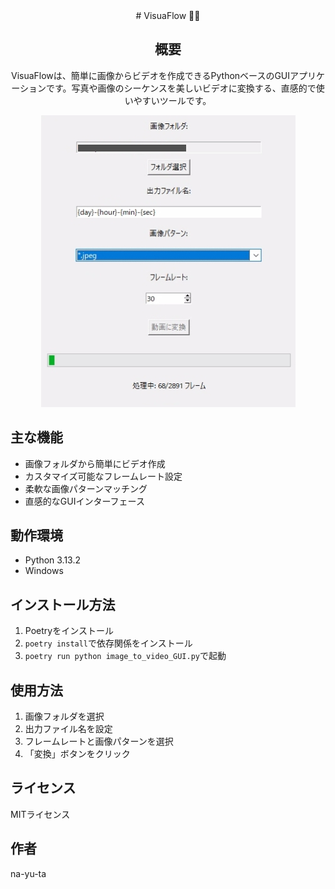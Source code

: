 
<div align="center">
# VisuaFlow 🎥✨

## 概要
VisuaFlowは、簡単に画像からビデオを作成できるPythonベースのGUIアプリケーションです。写真や画像のシーケンスを美しいビデオに変換する、直感的で使いやすいツールです。

![sample_img](./sample.jpg)

</div>

## 主な機能
- 画像フォルダから簡単にビデオ作成
- カスタマイズ可能なフレームレート設定
- 柔軟な画像パターンマッチング
- 直感的なGUIインターフェース

## 動作環境
- Python 3.13.2
- Windows

## インストール方法
1. Poetryをインストール
2. `poetry install`で依存関係をインストール
3. `poetry run python image_to_video_GUI.py`で起動

## 使用方法
1. 画像フォルダを選択
2. 出力ファイル名を設定
3. フレームレートと画像パターンを選択
4. 「変換」ボタンをクリック

## ライセンス
MITライセンス

## 作者
na-yu-ta
